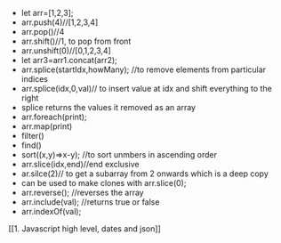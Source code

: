 - let arr=[1,2,3];
- arr.push(4)//[1,2,3,4]
- arr.pop()//4
- arr.shift()//1, to pop from front
- arr.unshift(0)//[0,1,2,3,4]
- let arr3=arr1.concat(arr2);
- arr.splice(startIdx,howMany); //to remove elements from particular indices 
- arr.splice(idx,0,val)// to insert value at idx and shift everything to the right
- splice returns the values it removed as an array
- arr.foreach(print);
- arr.map(print)
- filter()
- find()
- sort((x,y)=>x-y); //to sort unmbers in ascending order
- arr.slice(idx,end)//end exclusive
- ar.silce(2)// to get a subarray from 2 onwards which is a deep copy
- can be used to make clones with arr.slice(0);
- arr.reverse(); //reverses the array
- arr.include(val); //returns true or false
- arr.indexOf(val); 

[[1. Javascript high level, dates and json]]